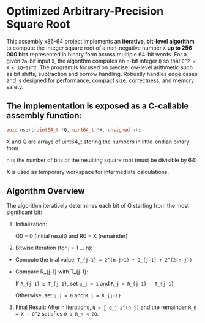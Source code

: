 # Optimized Arbitrary-Precision Square Root

This assembly x86-64 project implements an **iterative, bit-level algorithm** to compute the integer square root of a non-negative number `X` **up to 256 000 bits**  represented in binary form across multiple 64-bit words. For a given `2n`-bit input `X`, the algorithm computes an `n`-bit integer `Q` so that `Q^2 ≤ X < (Q+1)^2`.
The program is focused on precise low-level arithmetic such as bit shifts, subtraction and borrow handling.
Robustly handles edge cases and is designed for performance, compact size, correctness, and memory safety.

## The implementation is exposed as a C-callable assembly function:

```c
void nsqrt(uint64_t *Q, uint64_t *X, unsigned n);
```

X and Q are arrays of uint64_t storing the numbers in little-endian binary form.

n is the number of bits of the resulting square root (must be divisible by 64).

X is used as temporary workspace for intermediate calculations.

## Algorithm Overview

The algorithm iteratively determines each bit of Q starting from the most significant bit:

1. Initialization:
  
   Q0 = 0 (initial result) and R0 = X (remainder)

2. Bitwise Iteration (for j = 1 … n):
  - Compute the trial value:
  `T_{j-1} = 2^(n-j+1) * Q_{j-1} + 2^(2(n-j))`

  - Compare R_{j-1} with T_{j-1}:

    If `R_{j-1} ≥ T_{j-1}`, set `q_j = 1` and `R_j = R_{j-1} - T_{j-1}`
    
    Otherwise, set `q_j = 0` and `R_j = R_{j-1}`
  
3. Final Result:
After n iterations, `Q = ∑ q_j 2^(n-j)` and the remainder `R_n = X - Q^2` satisfies `0 ≤ R_n < 2Q`.


